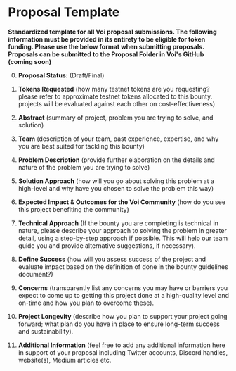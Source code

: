 # **Proposal Template**
**Standardized template for all Voi proposal submissions. The following information must be provided in its entirety to be eligible for token funding. Please use the below format when submitting proposals. Proposals can be submitted to the Proposal Folder in Voi's GitHub (coming soon)**

0. **Proposal Status:** (Draft/Final)

1. **Tokens Requested** (how many testnet tokens are you requesting? please refer to approximate testnet tokens allocated to this bounty. projects will be evaluated against each other on cost-effectiveness) 

2. **Abstract** (summary of project, problem you are trying to solve, and solution)

3. **Team** (description of your team, past experience, expertise, and why you are best suited for tackling this bounty)

4. **Problem Description** (provide further elaboration on the details and nature of the problem you are trying to solve)

5. **Solution Approach** (how will you go about solving this problem at a high-level and why have you chosen to solve the problem this way)

6. **Expected Impact & Outcomes for the Voi Community** (how do you see this project benefiting the community)

7. **Technical Approach** (If the bounty you are completing is technical in nature, please describe your approach to solving the problem in greater detail, using a step-by-step approach if possible. This will help our team guide you and provide alternative suggestions, if necessary). 

8. **Define Success** (how will you assess success of the project and evaluate impact based on the definition of done in the bounty guidelines document?)

9. **Concerns** (transparently list any concerns you may have or barriers you expect to come up to getting this project done at a high-quality level and on-time and how you plan to overcome these).

10. **Project Longevity** (describe how you plan to support your project going forward; what plan do you have in place to ensure long-term success and sustainability). 

11. **Additional Information** (feel free to add any additional information here in support of your proposal including Twitter accounts, Discord handles, website(s), Medium articles etc. 
